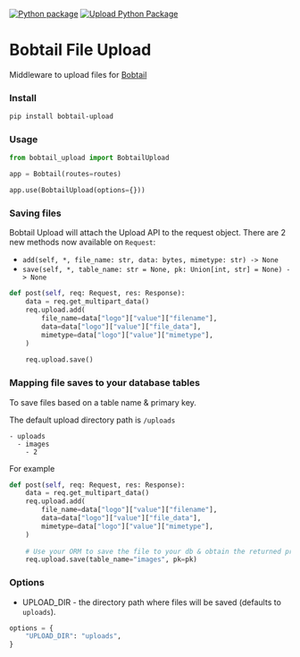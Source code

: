 [![Python package](https://github.com/joegasewicz/bobtail-upload/actions/workflows/python-package.yml/badge.svg)](https://github.com/joegasewicz/bobtail-upload/actions/workflows/python-package.yml)
[![Upload Python Package](https://github.com/joegasewicz/bobtail-upload/actions/workflows/python-publish.yml/badge.svg)](https://github.com/joegasewicz/bobtail-upload/actions/workflows/python-publish.yml)

# Bobtail File Upload
Middleware to upload files for [Bobtail](https://github.com/joegasewicz/bobtail)

### Install
```bash
pip install bobtail-upload
```

### Usage
```python
from bobtail_upload import BobtailUpload

app = Bobtail(routes=routes)

app.use(BobtailUpload(options={}))
```

### Saving files
Bobtail Upload will attach the Upload API to the request object.
There are 2 new methods now available on `Request`:

- `add(self, *, file_name: str, data: bytes, mimetype: str) -> None`
- `save(self, *, table_name: str = None, pk: Union[int, str] = None) -> None`

```python
def post(self, req: Request, res: Response):
    data = req.get_multipart_data()
    req.upload.add(
        file_name=data["logo"]["value"]["filename"],
        data=data["logo"]["value"]["file_data"],
        mimetype=data["logo"]["value"]["mimetype"],
    )
    
    req.upload.save()
```

### Mapping file saves to your database tables
To save files based on a table name & primary key. 

The default upload directory path is `/uploads`
```
- uploads
  - images
    - 2
```
For example
```python
def post(self, req: Request, res: Response):
    data = req.get_multipart_data()
    req.upload.add(
        file_name=data["logo"]["value"]["filename"],
        data=data["logo"]["value"]["file_data"],
        mimetype=data["logo"]["value"]["mimetype"],
    )
    
    # Use your ORM to save the file to your db & obtain the returned primary key (pk)
    req.upload.save(table_name="images", pk=pk)
```

### Options
- UPLOAD_DIR - the directory path where files will be saved (defaults to `uploads`).
```python
options = {
    "UPLOAD_DIR": "uploads",
}
```